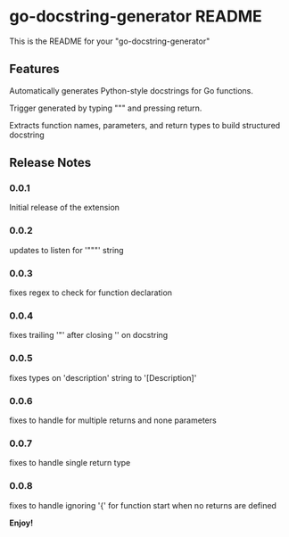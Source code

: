 # go-docstring-generator README

This is the README for your "go-docstring-generator"

## Features

Automatically generates Python-style docstrings for Go functions.

Trigger generated by typing """ and pressing return.

Extracts function names, parameters, and return types to build structured docstring

## Release Notes

### 0.0.1

Initial release of the extension

### 0.0.2

updates to listen for '"""' string

### 0.0.3

fixes regex to check for function declaration

### 0.0.4

fixes trailing '"' after closing '\' on docstring

### 0.0.5

fixes types on 'description' string to '[Description]'

### 0.0.6

fixes to handle for multiple returns and none parameters

### 0.0.7

fixes to handle single return type

### 0.0.8

fixes to handle ignoring '{' for function start when no returns are defined

**Enjoy!**
